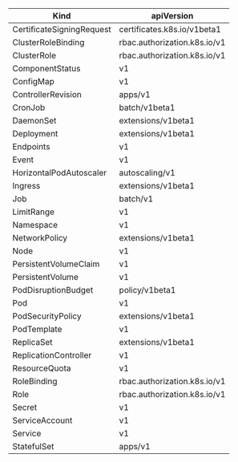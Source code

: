 |Kind	| 	apiVersion |
|-------|--------------|
CertificateSigningRequest	| certificates.k8s.io/v1beta1
ClusterRoleBinding	 | rbac.authorization.k8s.io/v1
ClusterRole	 | rbac.authorization.k8s.io/v1
ComponentStatus	 | v1
ConfigMap	 | v1
ControllerRevision	 | apps/v1
CronJob | batch/v1beta1
DaemonSet | extensions/v1beta1
Deployment | extensions/v1beta1
Endpoints | v1
Event | v1
HorizontalPodAutoscaler | autoscaling/v1
Ingress | extensions/v1beta1
Job | batch/v1
LimitRange | v1
Namespace | v1
NetworkPolicy | extensions/v1beta1
Node | v1
PersistentVolumeClaim | v1
PersistentVolume | v1
PodDisruptionBudget | policy/v1beta1
Pod	| v1
PodSecurityPolicy	 | extensions/v1beta1
PodTemplate	 | v1
ReplicaSet	 | extensions/v1beta1
ReplicationController | 	v1
ResourceQuota	 | v1
RoleBinding	 | rbac.authorization.k8s.io/v1
Role | 	rbac.authorization.k8s.io/v1
Secret | 	v1
ServiceAccount | 	v1
Service	 | v1
StatefulSet | 	apps/v1
